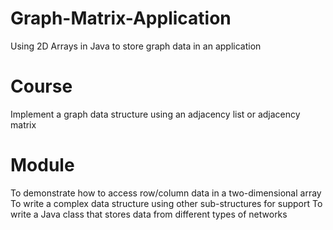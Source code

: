 # Graph-Matrix-Application
Using 2D Arrays in Java to store graph data in an application

# Course
Implement a graph data structure using an adjacency list or adjacency matrix

# Module
To demonstrate how to access row/column data in a two-dimensional array
To write a complex data structure using other sub-structures for support
To write a Java class that stores data from different types of networks
